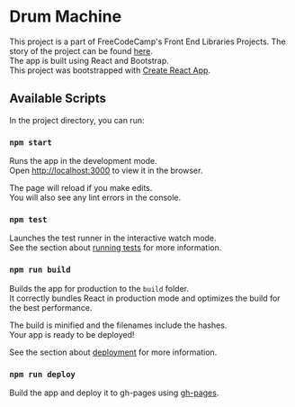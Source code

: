 # Drum Machine
This project is a part of FreeCodeCamp's Front End Libraries Projects. The story of the project can be found [here](https://www.freecodecamp.org/learn/front-end-libraries/front-end-libraries-projects/build-a-drum-machine).
<br>
The app is built using React and Bootstrap.
<br>
This project was bootstrapped with [Create React App](https://github.com/facebook/create-react-app).

## Available Scripts

In the project directory, you can run:

### `npm start`

Runs the app in the development mode.\
Open [http://localhost:3000](http://localhost:3000) to view it in the browser.

The page will reload if you make edits.\
You will also see any lint errors in the console.

### `npm test`

Launches the test runner in the interactive watch mode.\
See the section about [running tests](https://facebook.github.io/create-react-app/docs/running-tests) for more information.

### `npm run build`

Builds the app for production to the `build` folder.\
It correctly bundles React in production mode and optimizes the build for the best performance.

The build is minified and the filenames include the hashes.\
Your app is ready to be deployed!

See the section about [deployment](https://facebook.github.io/create-react-app/docs/deployment) for more information.

### `npm run deploy`
Build the app and deploy it to gh-pages using [gh-pages](https://www.npmjs.com/package/gh-pages).